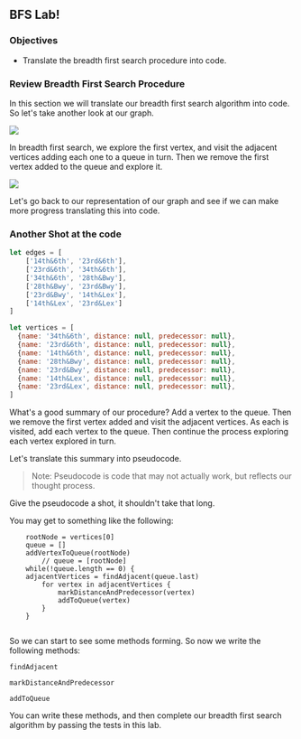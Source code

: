 ## BFS Lab!

### Objectives

* Translate the breadth first search procedure into code.

### Review Breadth First Search Procedure

In this section we will translate our breadth first search algorithm into code.  So let's take another look at our graph.  

![](https://s3-us-west-2.amazonaws.com/curriculum-content/graphedstops.png)

In breadth first search, we explore the first vertex, and visit the adjacent vertices adding each one to a queue in turn.  Then we remove the first vertex added to the queue and explore it.

![](https://s3-us-west-2.amazonaws.com/curriculum-content/algorithms/subwaydistance1.png)

Let's go back to our representation of our graph and see if we can make more progress translating this into code.

### Another Shot at the code

```javascript
let edges = [
	['14th&6th', '23rd&6th'],
	['23rd&6th', '34th&6th'],
	['34th&6th', '28th&Bwy'],
	['28th&Bwy', '23rd&Bwy'],
	['23rd&Bwy', '14th&Lex'],
	['14th&Lex', '23rd&Lex']
]

let vertices = [
  {name: '34th&6th', distance: null, predecessor: null},
  {name: '23rd&6th', distance: null, predecessor: null},
  {name: '14th&6th', distance: null, predecessor: null},
  {name: '28th&Bwy', distance: null, predecessor: null},
  {name: '23rd&Bwy', distance: null, predecessor: null},
  {name: '14th&Lex', distance: null, predecessor: null},
  {name: '23rd&Lex', distance: null, predecessor: null},
]
```

What's a good summary of our procedure?  Add a vertex to the queue.  Then we remove the first vertex added and visit the adjacent vertices.  As each is visited, add each vertex to the queue.  Then continue the process exploring each vertex explored in turn.

Let's translate this summary into pseudocode.

> Note: Pseudocode is code that may not actually work, but reflects our thought process.

Give the pseudocode a shot, it shouldn't take that long.

You may get to something like the following: 

```text
	rootNode = vertices[0]
	queue = []
	addVertexToQueue(rootNode)
		// queue = [rootNode]
	while(!queue.length == 0) {
	adjacentVertices = findAdjacent(queue.last)
		for vertex in adjacentVertices {
			markDistanceAndPredecessor(vertex)
			addToQueue(vertex)
		}
	}
	
```

So we can start to see some methods forming.  So now we write the following methods:

`findAdjacent`

`markDistanceAndPredecessor`

`addToQueue`

You can write these methods, and then complete our breadth first search algorithm by passing the tests in this lab.

